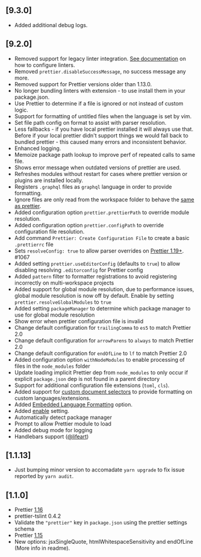 ## [9.3.0]

- Added additional debug logs.

## [9.2.0]

- Removed support for legacy linter integration. [See documentation](https://github.com/neoclide/coc-prettier#linter-integration) on how to configure linters.
- Removed `prettier.disableSuccessMessage`, no success message any more.
- Removed support for Prettier versions older than 1.13.0.
- No longer bundling linters with extension - to use install them in your package.json.
- Use Prettier to determine if a file is ignored or not instead of custom logic.
- Support for formatting of untitled files when the language is set by vim.
- Set file path config on format to assist with parser resolution.
- Less fallbacks - if you have local prettier installed it will always use that. Before if your local prettier didn't support things we would fall back to bundled prettier - this caused many errors and inconsistent behavior.
- Enhanced logging.
- Memoize package path lookup to improve perf of repeated calls to same file.
- Shows error message when outdated versions of prettier are used.
- Refreshes modules without restart for cases where prettier version or plugins are installed locally.
- Registers `.graphql` files as `graphql` language in order to provide formatting.
- Ignore files are only read from the workspace folder to behave the [same as prettier](https://github.com/prettier/prettier/issues/4081).
- Added configuration option `prettier.prettierPath` to override module resolution.
- Added configuration option `prettier.configPath` to override configuration file resolution.
- Add command `Prettier: Create Configuration File` to create a basic `.prettierrc` file
- Sets `resolveConfig: true` to allow parser overrides on [Prettier 1.19+](https://prettier.io/blog/2019/11/09/1.19.0.html#api). #1067
- Added setting `prettier.useEditorConfig` (defaults to `true`) to allow disabling resolving `.editorconfig` for Prettier config
- Added `pattern` filter to formatter registrations to avoid registering incorrectly on multi-workspace projects
- Added support for global module resolution, due to performance issues, global
  module resolution is now off by default. Enable by setting
  `prettier.resolveGlobalModules` to `true`
- Added setting `packageManager` to determine which package manager to use for global module resolution
- Show error when prettier configuration file is invalid
- Change default configuration for `trailingComma` to `es5` to match Prettier 2.0
- Change default configuration for `arrowParens` to `always` to match Prettier 2.0
- Change default configuration for `endOfLine` to `lf` to match Prettier 2.0
- Added configuration option `withNodeModules` to enable processing of files in the `node_modules` folder
- Update loading implicit Prettier dep from `node_modules` to only occur if explicit `package.json` dep is not found in a parent directory
- Support for additional configuration file extensions (`toml`, `cls`).
- Added support for [custom document selectors](https://github.com/neoclide/coc-prettier#prettierdocumentselectors) to provide formatting on custom languages/extensions.
- Added [Embedded Language Formatting](https://prettier.io/docs/en/options.html#embedded-language-formatting) option.
- Added [enable](https://github.com/neoclide/coc-prettier#enable) setting.
- Automatically detect package manager
- Prompt to allow Prettier module to load
- Added debug mode for logging
- Handlebars support ([@lifeart](https://github.com/lifeart))

## [1.1.13]

- Just bumping minor version to accomadate `yarn upgrade` to fix issue reported by `yarn audit`.

## [1.1.0]

- Prettier [1.16](https://prettier.io/blog/2019/01/20/1.16.0.html)
- prettier-tslint 0.4.2
- Validate the `"prettier"` key in `package.json` using the prettier settings schema
- Prettier [1.15](https://prettier.io/blog/2018/11/07/1.15.0.html)
- New options: jsxSingleQuote, htmlWhitespaceSensitivity and endOfLine (More info in readme).
